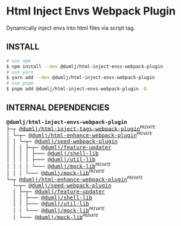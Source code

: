 <!-- This file is dynamically generated. please edit in __readme__ -->

# Html Inject Envs Webpack Plugin

Dynamically inject envs into html files via script tag.

## INSTALL

```bash
# use npm
$ npm install --dev @dumlj/html-inject-envs-webpack-plugin
# use yarn
$ yarn add --dev @dumlj/html-inject-envs-webpack-plugin
# use pnpm
$ pnpm add @dumlj/html-inject-envs-webpack-plugin -D
```

## INTERNAL DEPENDENCIES

<pre>
<b>@dumlj/html-inject-envs-webpack-plugin</b>
├─┬ <a href="https://github.com/dumlj/dumlj-build/tree/main/@webpack-plugin/html-inject-envs-webpack-plugin">@dumlj/html-inject-tags-webpack-plugin</a><sup><small><i>PRIVATE</i></small></sup>
│ └─┬─ <a href="https://github.com/dumlj/dumlj-build/tree/main/@webpack-plugin/html-inject-envs-webpack-plugin">@dumlj/html-enhance-webpack-plugin</a><sup><small><i>PRIVATE</i></small></sup>
│ │ └─┬─ <a href="https://github.com/dumlj/dumlj-build/tree/main/@webpack-plugin/html-inject-envs-webpack-plugin">@dumlj/seed-webpack-plugin</a>
│ │ │ ├─┬─ <a href="https://github.com/dumlj/dumlj-build/tree/main/@webpack-plugin/html-inject-envs-webpack-plugin">@dumlj/feature-updater</a>
│ │ │ │ ├─── <a href="https://github.com/dumlj/dumlj-build/tree/main/@webpack-plugin/html-inject-envs-webpack-plugin">@dumlj/shell-lib</a>
│ │ │ │ ├─── <a href="https://github.com/dumlj/dumlj-build/tree/main/@webpack-plugin/html-inject-envs-webpack-plugin">@dumlj/util-lib</a>
│ │ │ │ └─── <a href="https://github.com/dumlj/dumlj-build/tree/main/@webpack-plugin/html-inject-envs-webpack-plugin">@dumlj/mock-lib</a><sup><small><i>PRIVATE</i></small></sup>
│ │ │ └─── <a href="https://github.com/dumlj/dumlj-build/tree/main/@webpack-plugin/html-inject-envs-webpack-plugin">@dumlj/mock-lib</a><sup><small><i>PRIVATE</i></small></sup>
└─┬ <a href="https://github.com/dumlj/dumlj-build/tree/main/@webpack-plugin/html-inject-envs-webpack-plugin">@dumlj/html-enhance-webpack-plugin</a><sup><small><i>PRIVATE</i></small></sup>
  └─┬─ <a href="https://github.com/dumlj/dumlj-build/tree/main/@webpack-plugin/html-inject-envs-webpack-plugin">@dumlj/seed-webpack-plugin</a>
  │ ├─┬─ <a href="https://github.com/dumlj/dumlj-build/tree/main/@webpack-plugin/html-inject-envs-webpack-plugin">@dumlj/feature-updater</a>
  │ │ ├─── <a href="https://github.com/dumlj/dumlj-build/tree/main/@webpack-plugin/html-inject-envs-webpack-plugin">@dumlj/shell-lib</a>
  │ │ ├─── <a href="https://github.com/dumlj/dumlj-build/tree/main/@webpack-plugin/html-inject-envs-webpack-plugin">@dumlj/util-lib</a>
  │ │ └─── <a href="https://github.com/dumlj/dumlj-build/tree/main/@webpack-plugin/html-inject-envs-webpack-plugin">@dumlj/mock-lib</a><sup><small><i>PRIVATE</i></small></sup>
  │ └─── <a href="https://github.com/dumlj/dumlj-build/tree/main/@webpack-plugin/html-inject-envs-webpack-plugin">@dumlj/mock-lib</a><sup><small><i>PRIVATE</i></small></sup>
</pre>
